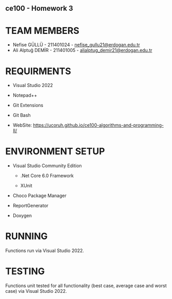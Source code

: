## ce100 - Homework 3

# TEAM MEMBERS

-  Nefise GÜLLÜ  - 211401024 - nefise_gullu21@erdogan.edu.tr 
- Ali Alptuğ DEMİR - 211401005 - alialptug_demir21@erdogan.edu.tr

# REQUIRMENTS

- Visual Studio 2022

- Notepad++

- Git Extensions

- Git Bash

- WebSite: []()https://ucoruh.github.io/ce100-algorithms-and-programming-II/

# ENVIRONMENT SETUP
- Visual Studio Community Edition

  * .Net Core 6.0 Framework

  * XUnit

- Choco Package Manager

- ReportGenerator

- Doxygen

# RUNNING
Functions run via Visual Studio 2022.

# TESTING
Functions unit tested for all functionality (best case, average case and worst case) via Visual Studio 2022.
